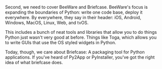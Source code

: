 Second, we need to cover BeeWare and Briefcase. BeeWare's focus is
expanding the boundaries of Python: write one code base, deploy it
everywhere. By everywhere, they say in their header: iOS, Android,
Windows, MacOS, Linux, Web, and tvOS.

This includes a bunch of neat tools and libraries that allow you to do
things Python just wasn't very good at before. Things like Toga, which
allows you to write GUIs that use the OS styled widgets in Python.

Today, though, we care about Briefcase: A packaging tool for Python
applications. If you've heard of Py2App or PyInstaller, you've got the
right idea of what briefcase does.